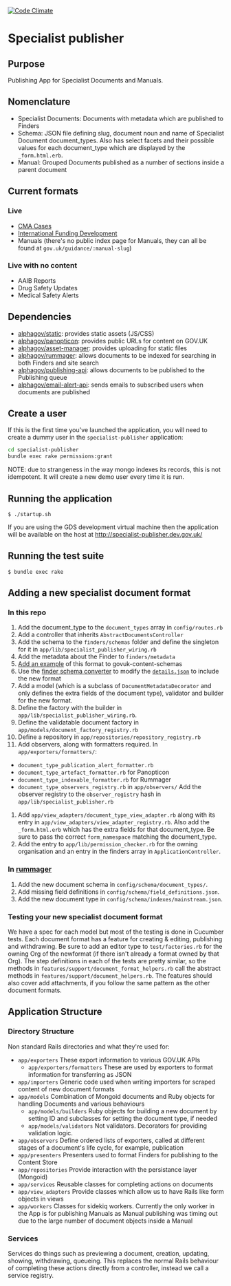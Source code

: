 [![Code Climate](https://codeclimate.com/github/alphagov/specialist-publisher.png)](https://codeclimate.com/github/alphagov/specialist-publisher)

# Specialist publisher

## Purpose

Publishing App for Specialist Documents and Manuals.

## Nomenclature

* Specialist Documents: Documents with metadata which are published to Finders
* Schema: JSON file defining slug, document noun and name of Specialist Document document_types. Also has select facets and their possible values for each document_type which are displayed by the `_form.html.erb`.
* Manual: Grouped Documents published as a number of sections inside a parent document

## Current formats

### Live
* [CMA Cases](https://www.gov.uk/cma-cases)
* [International Funding Development](https://www.gov.uk/international-funding-development)
* Manuals (there's no public index page for Manuals, they can all be found at `gov.uk/guidance/:manual-slug`)

### Live with no content
* AAIB Reports
* Drug Safety Updates
* Medical Safety Alerts

## Dependencies

* [alphagov/static](http://github.com/alphagov/static): provides static assets (JS/CSS)
* [alphagov/panopticon](http://github.com/alphagov/panopticon): provides public URLs for content on GOV.UK
* [alphagov/asset-manager](http://github.com/alphagov/asset-manager): provides uploading for static files
* [alphagov/rummager](http://github.com/alphagov/rummager): allows documents to be indexed for searching in both Finders and site search
* [alphagov/publishing-api](http://github.com/alphagov/publishing-api): allows documents to be published to the Publishing queue
* [alphagov/email-alert-api](http://github.com/alphagov/email-alert-api): sends emails to subscribed users when documents are published

## Create a user

If this is the first time you've launched the application, you will need
to create a dummy user in the `specialist-publisher` application:

```bash
cd specialist-publisher
bundle exec rake permissions:grant
```

NOTE: due to strangeness in the way mongo indexes its records, this is
not idempotent. It will create a new demo user every time it is run.

## Running the application

```
$ ./startup.sh
```
If you are using the GDS development virtual machine then the application will be available on the host at http://specialist-publisher.dev.gov.uk/

## Running the test suite

```
$ bundle exec rake
```

## Adding a new specialist document format

### In this repo

1. Add the document_type to the `document_types` array in `config/routes.rb`
1. Add a controller that inherits `AbstractDocumentsController`
1. Add the schema to the `finders/schemas` folder and define the singleton for it in `app/lib/specialist_publisher_wiring.rb`
1. Add the metadata about the Finder to `finders/metadata`
1. [Add an example](https://github.com/alphagov/govuk-content-schemas/tree/master/formats/specialist_document/frontend/examples) of this format to govuk-content-schemas
1. Use the [finder schema converter](https://github.com/alphagov/govuk-content-schemas/blob/master/docs/converting-finder-schemas.md) to modify the [`details.json`](https://github.com/alphagov/govuk-content-schemas/blob/master/formats/specialist_document/publisher/details.json) to include the new format
1. Add a model (which is a subclass of `DocumentMetadataDecorator` and only defines the extra fields of the document type), validator and builder for the new format.
1. Define the factory with the builder in `app/lib/specialist_publisher_wiring.rb`.
1. Define the validatable document factory in `app/models/document_factory_registry.rb`
1. Define a repository in `app/repositories/repository_registry.rb`
1. Add observers, along with formatters required. In `app/exporters/formatters/`:
  - `document_type_publication_alert_formatter.rb`
  - `document_type_artefact_formatter.rb` for Panopticon
  - `document_type_indexable_formatter.rb` for Rummager
  - `document_type_observers_registry.rb` in `app/observers/`
  Add the observer registry to the `observer_registry` hash in `app/lib/specialist_publisher.rb`
1. Add `app/view_adapters/document_type_view_adapter.rb` along with its entry in `app/view_adapters/view_adapter_registry.rb`. Also add the `_form.html.erb` which has the extra fields for that document_type. Be sure to pass the correct `form_namespace` matching the document_type.
1. Add the entry to `app/lib/permission_checker.rb` for the owning organisation and an entry in the finders array in `ApplicationController`.

### In [rummager](https://github.com/alphagov/rummager/)

1. Add the new document schema in `config/schema/document_types/`.
2. Add missing field definitions in `config/schema/field_definitions.json`.
3. Add the new document type in `config/schema/indexes/mainstream.json`.

### Testing your new specialist document format

We have a spec for each model but most of the testing is done in Cucumber tests. Each document format has a feature for creating & editing, publishing and withdrawing. Be sure to add an editor type to `test/factories.rb` for the owning Org of the newformat (if there isn't already a format owned by that Org). The step definitions in each of the tests are pretty similar, so the methods in `features/support/document_format_helpers.rb` call the abstract methods in `features/support/document_helpers.rb`. The features should also cover add attachments, if you follow the same pattern as the other document formats.


## Application Structure

### Directory Structure

Non standard Rails directories and what they're used for:

* `app/exporters`
  These export information to various GOV.UK APIs
  * `app/exporters/formatters`
    These are used by exporters to format information for transferring as JSON
* `app/importers`
  Generic code used when writing importers for scraped content of new document formats
* `app/models`
  Combination of Mongoid documents and Ruby objects for handling Documents and various behaviours
  * `app/models/builders`
    Ruby objects for building a new document by setting ID and subclasses for setting the document type, if needed
  * `app/models/validators`
    Not validators. Decorators for providing validation logic.
* `app/observers`
  Define ordered lists of exporters, called at different stages of a document's life cycle, for example, publication
* `app/presenters`
  Presenters used to format Finders for publishing to the Content Store
* `app/repositories`
  Provide interaction with the persistance layer (Mongoid)
* `app/services`
  Reusable classes for completing actions on documents
* `app/view_adapters`
  Provide classes which allow us to have Rails like form objects in views
* `app/workers`
  Classes for sidekiq workers. Currently the only worker in the App is for publishing Manuals as Manual publishing was timing out due to the large number of document objects inside a Manual


### Services

 Services do things such as previewing a document, creation, updating, showing, withdrawing, queueing. This replaces the normal Rails behaviour of completing these actions directly from a controller, instead we call a service registry.
